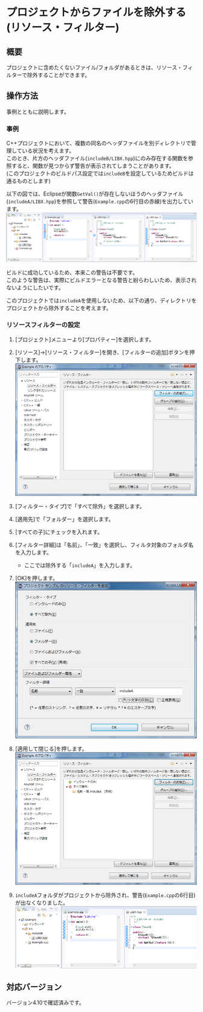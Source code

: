 # プロジェクトからファイルを除外する(リソース・フィルター)

## 概要

プロジェクトに含めたくないファイル/フォルダがあるときは、リソース・フィルターで除外することができます。

## 操作方法

事例とともに説明します。

### 事例

C++プロジェクトにおいて、複数の同名のヘッダファイルを別ディレクトリで管理している状況を考えます。  
このとき、片方のヘッダファイル(`includeB/LIBX.hpp`)にのみ存在する関数を参照すると、関数が見つからず警告が表示されてしまうことがあります。  
(このプロジェクトのビルドパス設定では`includeB`を設定しているためビルドは通るものとします)

以下の図では、Eclipseが関数`GetVal()`が存在しないほうのヘッダファイル(`includeA/LIBX.hpp`)を参照して警告(`Example.cpp`の6行目の赤線)を出力しています。  
![](image1.png)

ビルドに成功しているため、本来この警告は不要です。  
このような警告は、実際にビルドエラーとなる警告と紛らわしいため、表示されないようにしたいです。  

このプロジェクトでは`includeA`を使用しないため、以下の通り、ディレクトリをプロジェクトから除外することを考えます。

### リソースフィルターの設定
1. [プロジェクト]メニューより[プロパティー]を選択します。
2. [リソース]→[リソース・フィルター]を開き、[フィルターの追加]ボタンを押下します。  
    ![](image2.png)

3. [フィルター・タイプ]で「すべて除外」を選択します。
4. [適用先]で「フォルダー」を選択します。
5. [すべての子]にチェックを入れます。
6. [フィルター詳細]は「名前」、「一致」を選択し、フィルタ対象のフォルダ名を入力します。
   * ここでは除外する「`includeA`」を入力します。

7. [OK]を押します。  
![](image3.png)

8. [適用して閉じる]を押します。  
![](image4.png)

9. `includeA`フォルダがプロジェクトから除外され、警告(`Example.cpp`の6行目)が出なくなりました。  
![](image5.png)

## 対応バージョン

バージョン4.10で確認済みです。

